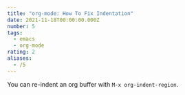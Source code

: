 ```yaml
---
title: "org-mode: How To Fix Indentation"
date: 2021-11-18T00:00:00.000Z
number: 5
tags:
  - emacs
  - org-mode
rating: 2
aliases:
  - /5
---
```


You can re-indent an org buffer with `M-x org-indent-region`.
